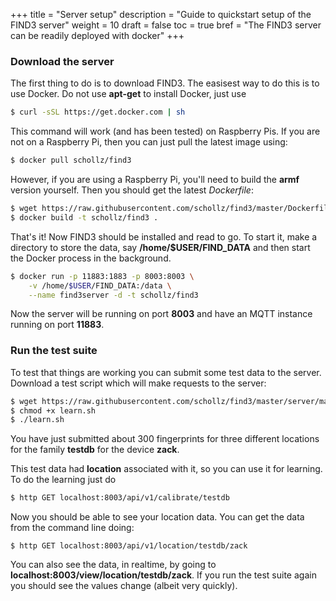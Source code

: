 +++
title = "Server setup"
description = "Guide to quickstart setup of the FIND3 server"
weight = 10
draft = false
toc = true
bref = "The FIND3 server can be readily deployed with docker"
+++

<h3 class="marker" id="download">Download the server</h3>

The first thing to do is to download FIND3. The easisest way to do this is to use Docker. Do not use **apt-get** to install Docker, just use

```bash
$ curl -sSL https://get.docker.com | sh
```

This command will work (and has been tested) on Raspberry Pis. If you are not on a Raspberry Pi, then you can just pull the latest image using:

```bash
$ docker pull schollz/find3
```

However, if you are using a Raspberry Pi, you'll need to build the **armf** version yourself. Then you should get the latest *Dockerfile*:

```bash
$ wget https://raw.githubusercontent.com/schollz/find3/master/Dockerfile
$ docker build -t schollz/find3 .
```

That's it! Now FIND3 should be installed and read to go. To start it, make a directory to store the data, say **/home/$USER/FIND_DATA** and then start the Docker process in the background.

```bash
$ docker run -p 11883:1883 -p 8003:8003 \
	-v /home/$USER/FIND_DATA:/data \
	--name find3server -d -t schollz/find3
```

Now the server will be running on port **8003** and have an MQTT instance running on port **11883**.


<h3 class="marker"  id="testit">Run the test suite</h3>

To test that things are working you can submit some test data to the server. Download a test script which will make requests to the server:

```bash
$ wget https://raw.githubusercontent.com/schollz/find3/master/server/main/testing/learn.sh
$ chmod +x learn.sh
$ ./learn.sh
```

You have just submitted about 300 fingerprints for three different locations for the family **testdb** for the device **zack**. 

This test data had **location** associated with it, so you can use it for learning. To do the learning just do 

```bash
$ http GET localhost:8003/api/v1/calibrate/testdb
```

Now you should be able to see your location data. You can get the data from the command line doing:

```
$ http GET localhost:8003/api/v1/location/testdb/zack
```

You can also see the data, in realtime, by going to **localhost:8003/view/location/testdb/zack**. If you run the test suite again you should see the values change (albeit very quickly).